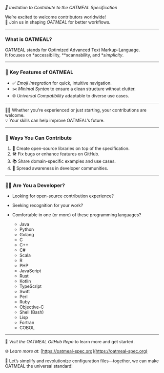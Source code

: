 *🚀 Invitation to Contribute to the OATMEAL Specification* 

We’re excited to welcome contributors worldwide!  
🤝 Join us in shaping *OATMEAL* for better workflows.

---

### What is OATMEAL?  
OATMEAL stands for Optimized Advanced Text Markup-Language.  
It focuses on *accessibility, **scannability, and **simplicity*.  

---

### 🔑 Key Features of OATMEAL  
- ✅ *Emoji Integration* for quick, intuitive navigation.  
- ✂️ *Minimal Syntax* to ensure a clean structure without clutter.  
- 🌐 *Universal Compatibility* adaptable to diverse use cases.  

---

👩‍💻 Whether you're experienced or just starting, your contributions are welcome.  
💡 Your skills can help improve OATMEAL’s future.  

---

### 🔧 Ways You Can Contribute  
1. 🚀 Create open-source libraries on top of the specification.  
2. 🛠️ Fix bugs or enhance features on GitHub.  
3. 📚 Share domain-specific examples and use cases.  
4. 📢 Spread awareness in developer communities.  

---

### 👨‍💻 Are You a Developer?  
- Looking for open-source contribution experience?  
- Seeking recognition for your work?  
- Comfortable in one (or more) of these programming languages?  

  - Java  
  - Python  
  - Golang  
  - C  
  - C++  
  - C#  
  - Scala  
  - R  
  - PHP  
  - JavaScript  
  - Rust  
  - Kotlin  
  - TypeScript  
  - Swift  
  - Perl  
  - Ruby  
  - Objective-C  
  - Shell (Bash)  
  - Lisp  
  - Fortran  
  - COBOL  

---

📍 *Visit the OATMEAL GitHub Repo* to learn more and get started.  

🌐 *Learn more at*: [https://oatmeal-spec.org](https://oatmeal-spec.org)  

💪 Let’s simplify and revolutionize configuration files—together, we can make OATMEAL the universal standard!
